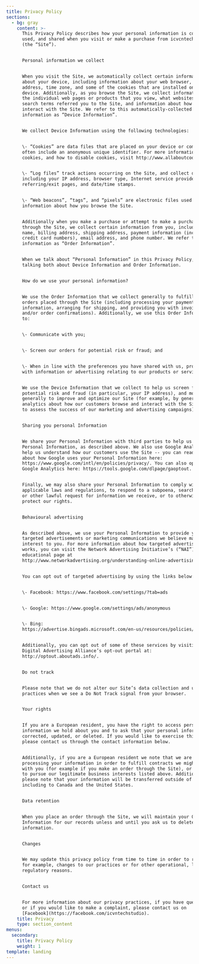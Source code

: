 ```yaml
---
title: Privacy Policy
sections:
  - bg: gray
    content: >-
      This Privacy Policy describes how your personal information is collected,
      used, and shared when you visit or make a purchase from icvcntechstudio.co
      (the “Site”).


      Personal information we collect


      When you visit the Site, we automatically collect certain information
      about your device, including information about your web browser, IP
      address, time zone, and some of the cookies that are installed on your
      device. Additionally, as you browse the Site, we collect information about
      the individual web pages or products that you view, what websites or
      search terms referred you to the Site, and information about how you
      interact with the Site. We refer to this automatically-collected
      information as “Device Information”.


      We collect Device Information using the following technologies:


      \- “Cookies” are data files that are placed on your device or computer and
      often include an anonymous unique identifier. For more information about
      cookies, and how to disable cookies, visit http://www.allaboutcookies.org.


      \- “Log files” track actions occurring on the Site, and collect data
      including your IP address, browser type, Internet service provider,
      referring/exit pages, and date/time stamps.


      \- “Web beacons”, “tags”, and “pixels” are electronic files used to record
      information about how you browse the Site.


      Additionally when you make a purchase or attempt to make a purchase
      through the Site, we collect certain information from you, including your
      name, billing address, shipping address, payment information (including
      credit card numbers), email address, and phone number. We refer to this
      information as “Order Information”.


      When we talk about “Personal Information” in this Privacy Policy, we are
      talking both about Device Information and Order Information.


      How do we use your personal information?


      We use the Order Information that we collect generally to fulfill any
      orders placed through the Site (including processing your payment
      information, arranging for shipping, and providing you with invoices
      and/or order confirmations). Additionally, we use this Order Information
      to:


      \- Communicate with you;


      \- Screen our orders for potential risk or fraud; and


      \- When in line with the preferences you have shared with us, provide you
      with information or advertising relating to our products or services.


      We use the Device Information that we collect to help us screen for
      potential risk and fraud (in particular, your IP address), and more
      generally to improve and optimize our Site (for example, by generating
      analytics about how our customers browse and interact with the Site, and
      to assess the success of our marketing and advertising campaigns).


      Sharing you personal Information


      We share your Personal Information with third parties to help us use your
      Personal Information, as described above. We also use Google Analytics to
      help us understand how our customers use the Site -- you can read more
      about how Google uses your Personal Information here:
      https://www.google.com/intl/en/policies/privacy/. You can also opt-out of
      Google Analytics here: https://tools.google.com/dlpage/gaoptout.


      Finally, we may also share your Personal Information to comply with
      applicable laws and regulations, to respond to a subpoena, search warrant
      or other lawful request for information we receive, or to otherwise
      protect our rights.


      Behavioural advertising


      As described above, we use your Personal Information to provide you with
      targeted advertisements or marketing communications we believe may be of
      interest to you. For more information about how targeted advertising
      works, you can visit the Network Advertising Initiative’s (“NAI”)
      educational page at
      http://www.networkadvertising.org/understanding-online-advertising/how-does-it-work.


      You can opt out of targeted advertising by using the links below:


      \- Facebook: https://www.facebook.com/settings/?tab=ads


      \- Google: https://www.google.com/settings/ads/anonymous


      \- Bing:
      https://advertise.bingads.microsoft.com/en-us/resources/policies/personalized-ads


      Additionally, you can opt out of some of these services by visiting the
      Digital Advertising Alliance’s opt-out portal at:
      http://optout.aboutads.info/.


      Do not track


      Please note that we do not alter our Site’s data collection and use
      practices when we see a Do Not Track signal from your browser.


      Your rights


      If you are a European resident, you have the right to access personal
      information we hold about you and to ask that your personal information be
      corrected, updated, or deleted. If you would like to exercise this right,
      please contact us through the contact information below.


      Additionally, if you are a European resident we note that we are
      processing your information in order to fulfill contracts we might have
      with you (for example if you make an order through the Site), or otherwise
      to pursue our legitimate business interests listed above. Additionally,
      please note that your information will be transferred outside of Europe,
      including to Canada and the United States.


      Data retention


      When you place an order through the Site, we will maintain your Order
      Information for our records unless and until you ask us to delete this
      information.


      Changes


      We may update this privacy policy from time to time in order to reflect,
      for example, changes to our practices or for other operational, legal or
      regulatory reasons.


      Contact us


      For more information about our privacy practices, if you have questions,
      or if you would like to make a complaint, please contact us on
      [Facebook](https://facebook.com/icvntechstudio).
    title: Privacy
    type: section_content
menus:
  secondary:
    title: Privacy Policy
    weight: 1
template: landing
---
```


